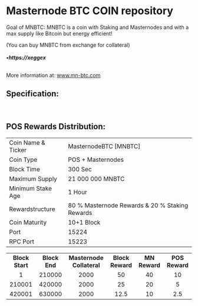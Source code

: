 <h1>Masternode BTC COIN repository</h1>
<p>  Goal of MNBTC: 
MNBTC is a coin with Staking and Masternodes and with a max supply like Bitcoin but energy efficient! <p>
<p>

(You can buy MNBTC from exchange for collateral) <br>
<br> ***•https://xeggex*** <br>


<br> More information at: www.mn-btc.com <br>

<h2><strong>Specification:</strong></h2>
<table>
<tbody>
<tr>
<td>Coin Name & Ticker</td>
<td>MasternodeBTC [MNBTC]</td>
</tr>
<tr>
<td>Coin Type</td>
<td>POS + Masternodes</td>
</tr>
<tr>
<td>Block Time</td>
<td>300 Sec</td>
</tr>
<tr>
<td>Maximum Supply</td>
<td>21 000 000 MNBTC</td>
</tr>
<tr>
<td>Minimum Stake Age</td>
<td>1 Hour</td>
</tr>
<tr>
<td>Rewardstructure</td>
<td>80 % Masternode Rewards & 20 % Staking Rewards</td>
</tr>
<tr>
<td>Coin Maturity</td>
<td>10+1 Block</td>
</tr>
<tr>
<td>Port</td>
<td>15224</td>
</tr>
<tr>
<td>RPC Port</td>
<td>15223</td>
</tr>
  
  
<br>
<h2><strong>POS Rewards Distribution:</strong></h2>
<table border="0" width="600" cellspacing="2" cellpadding="2"><colgroup><col width="26" /><col width="106" /><col width="98" /><col width="126" /><col width="130" /><col width="118" /></colgroup>
<tbody>
<tr>
<td class="xl65" style="width: 120px; text-align: center;"><strong>Block Start</strong></td>
<td class="xl65" style="width: 120px; text-align: center;"><strong>Block End</strong></td>
<td class="xl65" style="width: 180px; text-align: center;"><strong>Masternode Collateral</strong></td>
<td class="xl65" style="width: 120px; text-align: center;"><strong>Block Reward</strong></td>
<td class="xl65" style="width: 120px; text-align: center;"><strong>MN Reward</strong></td>
<td class="xl66" style="width: 120px; text-align: center;"><strong>POS Reward</strong></td>
</tr>
<tr>
<td class="xl65" style="width: 120px; text-align: center;">1</td>
<td class="xl65" style="width: 120px; text-align: center;">210000</td>
<td class="xl65" style="width: 180px; text-align: center;">2000</td>
<td class="xl65" style="width: 120px; text-align: center;">50</td>
<td class="xl65" style="width: 120px; text-align: center;">40</td>
<td class="xl66" style="width: 120px; text-align: center;">10</td>
</tr>
<tr>
<td class="xl65" style="width: 120px; text-align: center;">210001</td>
<td class="xl65" style="width: 120px; text-align: center;">420000</td>
<td class="xl65" style="width: 180px; text-align: center;">2000</td>
<td class="xl65" style="width: 120px; text-align: center;">25</td>
<td class="xl65" style="width: 120px; text-align: center;">20</td>
<td class="xl66" style="width: 120px; text-align: center;">5</td>
</tr>
<tr>
<td class="xl65" style="width: 120px; text-align: center;">420001</td>
<td class="xl65" style="width: 120px; text-align: center;">630000</td>
<td class="xl65" style="width: 180px; text-align: center;">2000</td>
<td class="xl65" style="width: 120px; text-align: center;">12.5</td>
<td class="xl65" style="width: 120px; text-align: center;">10</td>
<td class="xl65" style="width: 120px; text-align: center;">2.5</td>
</tr>
